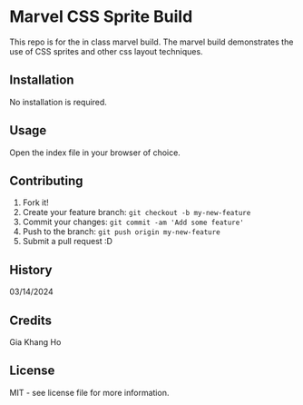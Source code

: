 # Marvel CSS Sprite Build

This repo is for the in class marvel build. The marvel build demonstrates the use of CSS sprites and other css layout techniques.

## Installation

No installation is required.

## Usage

Open the index file in your browser of choice.

## Contributing

1. Fork it!
2. Create your feature branch: `git checkout -b my-new-feature`
3. Commit your changes: `git commit -am 'Add some feature'`
4. Push to the branch: `git push origin my-new-feature`
5. Submit a pull request :D

## History

03/14/2024

## Credits

Gia Khang Ho

## License

MIT - see license file for more information.